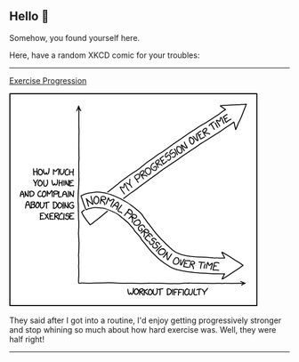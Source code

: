 ## Hello 👀

Somehow, you found yourself here.

Here, have a random XKCD comic for your troubles:

-----------------------------------

[Exercise Progression](https://xkcd.com/2631)

![Exercise Progression](./random_comic.png)

They said after I got into a routine, I'd enjoy getting progressively stronger and stop whining so much about how hard exercise was. Well, they were half right!

-----------------------------------